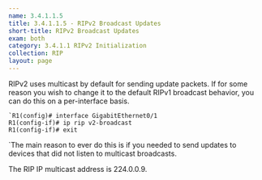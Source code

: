 ```yaml
---
name: 3.4.1.1.5
title: 3.4.1.1.5 - RIPv2 Broadcast Updates
short-title: RIPv2 Broadcast Updates
exam: both
category: 3.4.1.1 RIPv2 Initialization
collection: RIP
layout: page
---
```

RIPv2 uses multicast by default for sending update packets. If for some reason you wish to change it to the default RIPv1 broadcast behavior, you can do this on a per-interface basis.
```
`R1(config)# interface GigabitEthernet0/1
R1(config-if)# ip rip v2-broadcast
R1(config-if)# exit
```
\`The main reason to ever do this is if you needed to send updates to devices that did not listen to multicast broadcasts.

The RIP IP multicast address is 224.0.0.9.